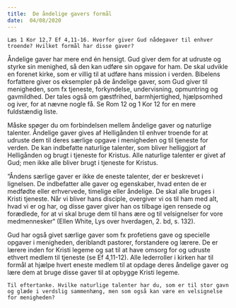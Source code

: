 ```yaml
---
title:  De åndelige gavers formål
date:  04/08/2020
---
```


`Læs 1 Kor 12,7 Ef 4,11-16. Hvorfor giver Gud nådegaver til enhver troende? Hvilket formål har disse gaver?`

Åndelige gaver har mere end én hensigt. Gud giver dem for at udruste og styrke sin menighed, så den kan udføre sin opgave for ham. De skal udvikle en forenet kirke, som er villig til at udføre hans mission i verden. Bibelens forfattere giver os eksempler på de åndelige gaver, som Gud giver til menigheden, som fx tjeneste, forkyndelse, undervisning, opmuntring og gavmildhed. Der tales også om gæstfrihed, barmhjertighed, hjælpsomhed og iver, for at nævne nogle få. Se Rom 12 og 1 Kor 12 for en mere fuldstændig liste.

Måske spøger du om forbindelsen mellem åndelige gaver og naturlige talenter. Åndelige gaver gives af Helligånden til enhver troende for at udruste dem til deres særlige opgave i menigheden og til tjeneste for verden. De kan indbefatte naturlige talenter, som bliver helliggjort af Helligånden og brugt i tjeneste for Kristus. Alle naturlige talenter er givet af Gud; men ikke alle bliver brugt i tjeneste for Kristus.

”Åndens særlige gaver er ikke de eneste talenter, der er beskrevet i lignelsen. De indbefatter alle gaver og egenskaber, hvad enten de er medfødte eller erhvervede, timelige eller åndelige. De skal alle bruges i Kristi tjeneste. Når vi bliver hans disciple, overgiver vi os til ham med alt, hvad vi er og har, og disse gaver giver han os tilbage igen rensede og forædlede, for at vi skal bruge dem til hans ære og til velsignelser for vore medmennesker“ (Ellen White, Lys over hverdagen, 2. bd, s. 132).

Gud har også givet særlige gaver som fx profetiens gave og specielle opgaver i menigheden, deriblandt pastorer, forstandere og lærere. De er lærere inden for Kristi legeme og sat til at have omsorg for og udruste ethvert medlem til tjeneste (se Ef 4,11-12). Alle lederroller i kirken har til formål at hjælpe hvert eneste medlem til at opdage deres åndelige gaver og lære dem at bruge disse gaver til at opbygge Kristi legeme.

`Til eftertanke. Hvilke naturlige talenter har du, som er til stor gavn og glæde i verdslig sammenhæng, men som også kan være en velsignelse for menigheden?`